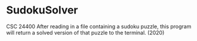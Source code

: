 # SudokuSolver
CSC 24400
After reading in a file containing a sudoku puzzle, this program will return a solved version of that puzzle to the terminal. (2020)

